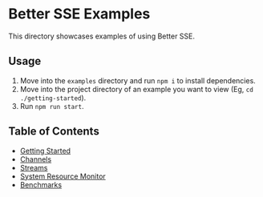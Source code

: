 # Better SSE Examples

This directory showcases examples of using Better SSE.

## Usage

1. Move into the `examples` directory and run `npm i` to install dependencies.
2. Move into the project directory of an example you want to view (Eg, `cd ./getting-started`).
3. Run `npm run start`.

## Table of Contents

-   [Getting Started](./getting-started)
-   [Channels](./channels)
-   [Streams](./streams)
-   [System Resource Monitor](./resource-monitor)
-   [Benchmarks](./benchmarks)
